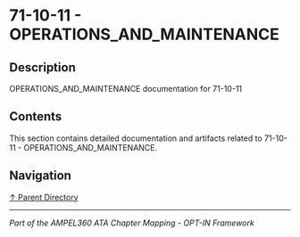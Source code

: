# 71-10-11 - OPERATIONS_AND_MAINTENANCE

## Description

OPERATIONS_AND_MAINTENANCE documentation for 71-10-11

## Contents

This section contains detailed documentation and artifacts related to 71-10-11 - OPERATIONS_AND_MAINTENANCE.

## Navigation

[↑ Parent Directory](../README.md)

---

*Part of the AMPEL360 ATA Chapter Mapping - OPT-IN Framework*
